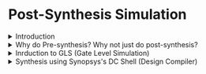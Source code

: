# Post-Synthesis Simulation

<details>
<summary> Introduction </summary>
<br>

* Post-synthesis simulation is essential for validating the functionality, performance, and reliability of the designs before they are fabricated.
  
* Purpose of Post-synthesis simulation:
  
  1. Verification
  
  2. Timing Analysis
  
  3. Power Analysis
  
  4. Functional Validation
  
* Stages of Post-Synthesis Simulation
  
  1. Gate-Level Simulation
  
  2. Static Timing Analysis (STA)
  
  3. Dynamic Simulation
  
  4. Power Simulation 

</details>

<details>
<summary> Why do Pre-synthesis? Why not just do post-synthesis?</summary>
<br>

* Pre-synthesis simulation done according to the logic designed -----> It only checks the functionality
  
* Post-synthesis simulation/ `'Gate Level Simulation'` is done after synthesis considering each and every gate delays into account. Reports the violations both in functionality and timing.
  
* This also shows the mismatches that are due to wrong usage of operators and inference of latches.
  
  For example: Using `'X'` (Simulator terms/ synthesizer terms) - `"Unknown"/"Don't care"` 

</details>

<details>
<summary> Inrduction to GLS (Gate Level Simulation) </summary>
<br>

* The term `gate level ` refers to netlist view of the circuit.

* RTL simulation is pre-synthesis, GLS is post-synthesis.

* The netlist view is complete connection list consisting of gates and IP models with full functional and timing behavior.

* RTL Simulation is zero delay environment and events generally occur on active clock edge.

* GLS can be zero delay also, but is more often used in unit delay or full timing mode.

* GLS helps in verifying the dynamic behavior of the circuit, which cannot be verified accurately by static methods.


</details>

<details>
<summary> Synthesis using Synopsys's DC Shell (Design Compiler) </summary>
<br>

#### Commands to convert .lib to .db

###### converting `avsddac.lib` to `avsddac.db`

* cd vijayalaxmi/Desktop/VLSI/VSDBabySoC/src/lib

![image](https://github.com/user-attachments/assets/82481af1-1254-4c88-ac13-9841b747d83c)

* Launch lc_shell

  1. csh
    
  2. lc_shell

![image](https://github.com/user-attachments/assets/6f1faec7-ebe7-4c31-9365-9ef7c28c1417)

* Reading avsddac library: `read_lib avsddac.lib`
  
![image](https://github.com/user-attachments/assets/7e5fb172-86ba-421d-b80c-563ec724250a)

* Writing .db file: `write_lib avsddac -format db -output avsddac.db`  

![image](https://github.com/user-attachments/assets/68b19d40-5077-42ee-b8e7-67a28b189636)

###### converting `avsdpll.lib` to `avsdpll.db`

* cd vijayalaxmi/Desktop/VLSI/VSDBabySoC/src/lib

![image](https://github.com/user-attachments/assets/7a5c2e22-ea6f-4145-ad9e-4e415aec10b0)



* Launch lc_shell

  1. csh
    
  2. lc_shell

![image](https://github.com/user-attachments/assets/546a1001-8577-4bf8-b62b-693940a1c86d)

* Reading avsdpll library: `read_lib avsdpll.lib`
  
After running the above command will get the errors, the corrected avsdpll.lib is as given here

```
library (avsdpll) {
  time_unit : "1ns";
  voltage_unit : "1V";
  current_unit : "1uA";
  pulling_resistance_unit : "1kohm";
  leakage_power_unit : "1nW";
  capacitive_load_unit(1, pf);

  slew_lower_threshold_pct_fall : 20.000000000;
  slew_lower_threshold_pct_rise : 20.000000000;
  slew_upper_threshold_pct_fall :  80.00000000;
  slew_upper_threshold_pct_rise :  80.00000000;
  input_threshold_pct_fall : 50.000000000;
  input_threshold_pct_rise : 50.000000000;
  output_threshold_pct_fall : 50.000000000;
  output_threshold_pct_rise : 50.000000000;

  cell (avsdpll) {
    pin(CLK) {
      direction : output;
      capacitance : 0.001;
    }

    pin (VCO_IN) {
      direction : input;
      max_transition : 2.5;
      capacitance : 0.001;
    }

    pin (ENb_CP) {
      direction : input;
      max_transition : 2.5;
      capacitance : 0.001;
    }
    
	  pin (ENb_VCO) {
      direction : input;
      max_transition : 2.5;
      capacitance : 0.001;
    }

    pin (REF) {
      direction : input;
      max_transition : 2.5;
      capacitance : 0.001;
    }

    pin (GND) {
      direction : input;
      max_transition : 2.5;
      capacitance : 0.001;
    }

    
    pin (VDD) {
      direction : input;
      max_transition : 2.5;
      capacitance : 0.001;
    }
    
    
  }
}

```


![image](https://github.com/user-attachments/assets/5af6ee3f-1a38-4f3e-b3c1-1ecd6c0c7942)



* Writing .db file: `write_lib avsdpll -format db -output avsdpll.db`  


![image](https://github.com/user-attachments/assets/e713e901-0f97-4fca-b1a1-ce4f857e68e3)



###### converting `sky130_fd_sc_hd__tt_025C_1v80.lib` to `sky130_fd_sc_hd__tt_025C_1v80.db`



* cd vijayalaxmi/Desktop/VLSI/VSDBabySoC/src/lib
  

![image](https://github.com/user-attachments/assets/82481af1-1254-4c88-ac13-9841b747d83c)


* Launch lc_shell

  1. csh
    
  2. lc_shell

![image](https://github.com/user-attachments/assets/6f1faec7-ebe7-4c31-9365-9ef7c28c1417)


* Reading sky130_fd_sc_hd__tt_025C_1v80 library: `read_lib sky130_fd_sc_hd__tt_025C_1v80.lib`
  
  
![image](https://github.com/user-attachments/assets/f278308c-249e-4ca6-b615-b1dd5f95c85d)


* Writing .db file: `write_lib sky130_fd_sc_hd__tt_025C_1v80 -format db -output sky130_fd_sc_hd__tt_025C_1v80.db`
  

![image](https://github.com/user-attachments/assets/fea0bddb-18d3-4d6c-ba69-8d0c6ac162db)


#### Synthesis and Gate Level Simulation

* cd vijayalaxmi/Desktop/VLSI/VSDBabySoC/src/lib
  

![image](https://github.com/user-attachments/assets/82481af1-1254-4c88-ac13-9841b747d83c)


* Launch dc_shell

  1. `csh`
    
  2. `dc_shell`


![image](https://github.com/user-attachments/assets/da1a09c3-5f01-4986-a723-5669cc877d04)


* `set target_library /home/vijayalaxmi/Desktop/VLSI/VSDBabySOC/src/lib/sky130_fd_sc_hd__tt_025C_1v80.db`

![image](https://github.com/user-attachments/assets/917a6483-5a53-44fc-9d89-c93113bbb9d2)

* `set link_library {* /home/vijayalaxmi/Desktop/VLSI/VSDBabySoC/src/lib/sky130_fd_sc_hd__tt_025C_1v80.db /home/vijayalaxmi/Desktop/VLSI/VSDBabySoC/src/lib/avsdpll.db /home/vijayalaxmi/Desktop/VLSI/VSDBabySoC/src/lib/avsddac.db}`

![image](https://github.com/user-attachments/assets/f46fa143-156d-4713-bf9f-d6611e9c0df9)

`set search_path {/home/vijayalaxmi/Desktop/VLSI/VSDBabySOC/src/include /home/vijayalaxmi/Desktop/VLSI/VSDBabySOC/src/module}'

![image](https://github.com/user-attachments/assets/3c2ea7c3-a322-4387-971f-edf58fa288ba)


* `read_file {sandpiper_gen.vh  sandpiper.vh  sp_default.vh  sp_verilog.vh clk_gate.v rvmyth.v rvmyth_gen.v vsdbabysoc.v} -autoread -top vsdbabysoc`


![image](https://github.com/user-attachments/assets/2ef06d19-4dcc-4ea7-9470-b8e2252fe0cb)

![image](https://github.com/user-attachments/assets/685a3eae-7d95-4a0b-b783-42b31b2af961)

* `link`

![image](https://github.com/user-attachments/assets/6c350122-9812-4668-a532-2c40987e4be4)


* `compile_ultra`

![image](https://github.com/user-attachments/assets/736ddfc0-8019-4e0c-a124-0471dce06177)

![image](https://github.com/user-attachments/assets/87922c90-6b3a-4c73-a995-d97ad4d8330f)

![image](https://github.com/user-attachments/assets/43fe1c01-7b76-41d8-9110-7064e0586988)

![image](https://github.com/user-attachments/assets/ebce9502-404f-4239-9e4b-9cb98b9a0f7b)

![image](https://github.com/user-attachments/assets/134c0fa4-08e5-4975-b302-997b986fa5d2)

![image](https://github.com/user-attachments/assets/5006bebb-088b-47bb-be54-a5d2af29297c)


* `write_file -format verilog -hierarchy -output /home/vijayalaxmi/Desktop/VLSI/VSDBabySoC/output/vsdbabysoc_net.v`

![image](https://github.com/user-attachments/assets/f2721970-1a85-424a-9175-244830c9366f)



* `report_qor > report_qor.txt`


![image](https://github.com/user-attachments/assets/7d2d081d-f339-47b0-b593-f4037f467a91)
![image](https://github.com/user-attachments/assets/8646c7e6-da1d-4930-b44c-c4f07175c10b)
![image](https://github.com/user-attachments/assets/8e8f695c-bdc8-43cb-b5ac-40b60588d1b5)



## Post-synthesis Simulation

`iverilog -DFUNCTIONAL -DUNIT_DELAY=#1 -o ./output/post_synth_sim.out ./src/gls_model/primitives.v ./src/gls_model/sky130_fd_sc_hd.v ./output/vsdbabysoc_net.v ./src/module/avsdpll.v ./src/module/avsddac.v ./src/module/testbench.v`

![image](https://github.com/user-attachments/assets/a548cd73-86ad-4b34-bcbd-aef938573cc5)

* Debug the the errors

* `cd VSDBabySoC/ouput`

* `./post_synth_sim.out`

![image](https://github.com/user-attachments/assets/add894e4-d464-426c-9be8-1977d6d0936d)

* `gtkwave dump.vcd`

![image](https://github.com/user-attachments/assets/0fe1bffa-427a-49f5-aaac-4c27a996b22b)


![image](https://github.com/user-attachments/assets/4cd9355e-5f99-4021-917e-14cc6e3fe99a)


##### Pre-synthesis Vs Post-synthesis

![image](https://github.com/user-attachments/assets/ac85c721-c86d-41dd-8940-aafe46c749cd)


#### Errors in Synthesis 

* Error: Undefined Ports avsdpll `(GND, VDD)`, avsddac `(VSSA, VDDA)`

Make sure that all required power and ground ports are specified in each module. Incorporate GND and VDD in the avsdpll module, and include VSSA and VDDA in the avsddac module.

* Syntax issues in library Files such as `avsdpll.lib` and `sky130_fd_sc_hd__tt_025C_1v80.lib`
  
Errors found in library files can disrupt the conversion to `.db format`. Open the file to identify and correct any problems.

</details>
